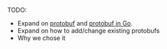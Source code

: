 TODO: 
* Expand on [protobuf](https://developers.google.com/protocol-buffers/) and [protobuf in Go](https://developers.google.com/protocol-buffers/docs/gotutorial).
* Expand on how to add/change existing protobufs
* Why we chose it
